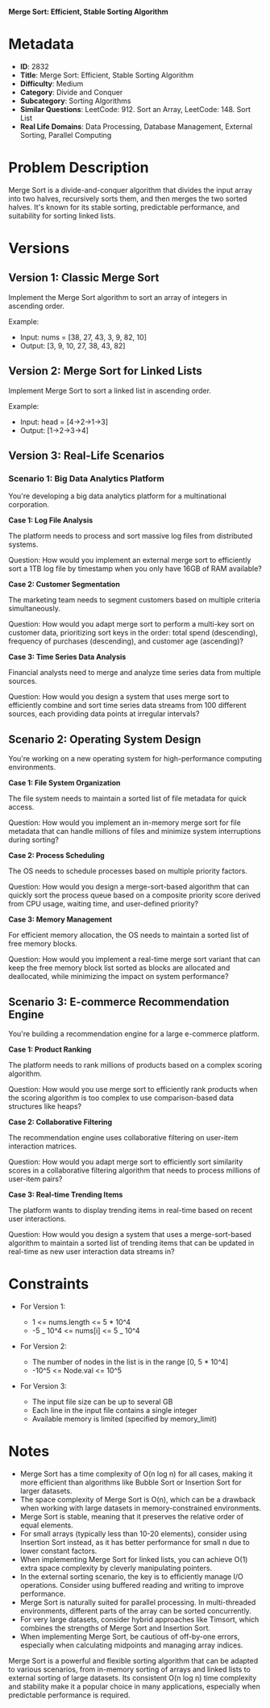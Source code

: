 **Merge Sort: Efficient, Stable Sorting Algorithm**

# Metadata

- **ID**: 2832
- **Title**: Merge Sort: Efficient, Stable Sorting Algorithm
- **Difficulty**: Medium
- **Category**: Divide and Conquer
- **Subcategory**: Sorting Algorithms
- **Similar Questions**: LeetCode: 912. Sort an Array, LeetCode: 148. Sort List
- **Real Life Domains**: Data Processing, Database Management, External Sorting, Parallel Computing

# Problem Description

Merge Sort is a divide-and-conquer algorithm that divides the input array into two halves, recursively sorts them, and then merges the two sorted halves. It's known for its stable sorting, predictable performance, and suitability for sorting linked lists.

# Versions

## Version 1: Classic Merge Sort

Implement the Merge Sort algorithm to sort an array of integers in ascending order.

Example:

- Input: nums = [38, 27, 43, 3, 9, 82, 10]
- Output: [3, 9, 10, 27, 38, 43, 82]

## Version 2: Merge Sort for Linked Lists

Implement Merge Sort to sort a linked list in ascending order.

Example:

- Input: head = [4->2->1->3]
- Output: [1->2->3->4]

## Version 3: Real-Life Scenarios

### Scenario 1: Big Data Analytics Platform

You're developing a big data analytics platform for a multinational corporation.

**Case 1: Log File Analysis**

The platform needs to process and sort massive log files from distributed systems.

Question: How would you implement an external merge sort to efficiently sort a 1TB log file by timestamp when you only have 16GB of RAM available?

**Case 2: Customer Segmentation**

The marketing team needs to segment customers based on multiple criteria simultaneously.

Question: How would you adapt merge sort to perform a multi-key sort on customer data, prioritizing sort keys in the order: total spend (descending), frequency of purchases (descending), and customer age (ascending)?

**Case 3: Time Series Data Analysis**

Financial analysts need to merge and analyze time series data from multiple sources.

Question: How would you design a system that uses merge sort to efficiently combine and sort time series data streams from 100 different sources, each providing data points at irregular intervals?

## Scenario 2: Operating System Design

You're working on a new operating system for high-performance computing environments.

**Case 1: File System Organization**

The file system needs to maintain a sorted list of file metadata for quick access.

Question: How would you implement an in-memory merge sort for file metadata that can handle millions of files and minimize system interruptions during sorting?

**Case 2: Process Scheduling**

The OS needs to schedule processes based on multiple priority factors.

Question: How would you design a merge-sort-based algorithm that can quickly sort the process queue based on a composite priority score derived from CPU usage, waiting time, and user-defined priority?

**Case 3: Memory Management**

For efficient memory allocation, the OS needs to maintain a sorted list of free memory blocks.

Question: How would you implement a real-time merge sort variant that can keep the free memory block list sorted as blocks are allocated and deallocated, while minimizing the impact on system performance?

## Scenario 3: E-commerce Recommendation Engine

You're building a recommendation engine for a large e-commerce platform.

**Case 1: Product Ranking**

The platform needs to rank millions of products based on a complex scoring algorithm.

Question: How would you use merge sort to efficiently rank products when the scoring algorithm is too complex to use comparison-based data structures like heaps?

**Case 2: Collaborative Filtering**

The recommendation engine uses collaborative filtering on user-item interaction matrices.

Question: How would you adapt merge sort to efficiently sort similarity scores in a collaborative filtering algorithm that needs to process millions of user-item pairs?

**Case 3: Real-time Trending Items**

The platform wants to display trending items in real-time based on recent user interactions.

Question: How would you design a system that uses a merge-sort-based algorithm to maintain a sorted list of trending items that can be updated in real-time as new user interaction data streams in?

# Constraints

- For Version 1:

  - 1 <= nums.length <= 5 \* 10^4
  - -5 _ 10^4 <= nums[i] <= 5 _ 10^4

- For Version 2:

  - The number of nodes in the list is in the range [0, 5 * 10^4]
  - -10^5 <= Node.val <= 10^5

- For Version 3:
  - The input file size can be up to several GB
  - Each line in the input file contains a single integer
  - Available memory is limited (specified by memory_limit)

# Notes

- Merge Sort has a time complexity of O(n log n) for all cases, making it more efficient than algorithms like Bubble Sort or Insertion Sort for larger datasets.
- The space complexity of Merge Sort is O(n), which can be a drawback when working with large datasets in memory-constrained environments.
- Merge Sort is stable, meaning that it preserves the relative order of equal elements.
- For small arrays (typically less than 10-20 elements), consider using Insertion Sort instead, as it has better performance for small n due to lower constant factors.
- When implementing Merge Sort for linked lists, you can achieve O(1) extra space complexity by cleverly manipulating pointers.
- In the external sorting scenario, the key is to efficiently manage I/O operations. Consider using buffered reading and writing to improve performance.
- Merge Sort is naturally suited for parallel processing. In multi-threaded environments, different parts of the array can be sorted concurrently.
- For very large datasets, consider hybrid approaches like Timsort, which combines the strengths of Merge Sort and Insertion Sort.
- When implementing Merge Sort, be cautious of off-by-one errors, especially when calculating midpoints and managing array indices.

Merge Sort is a powerful and flexible sorting algorithm that can be adapted to various scenarios, from in-memory sorting of arrays and linked lists to external sorting of large datasets. Its consistent O(n log n) time complexity and stability make it a popular choice in many applications, especially when predictable performance is required.
